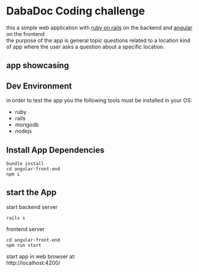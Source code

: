 # DabaDoc Coding challenge
this a simple web application with [ruby on rails](https://rubyonrails.org) on the backend and [angular](https://www.angular.io) on the frontend<br>
the purpose of the app is general topic questions related to a location kind of app
where the user asks a question about a specific location.
## app showcasing

## Dev Environment  
in order to test the app you the following tools must be installed in your OS:<br>
* ruby 
* rails
* mongodb
* nodejs
## Install App Dependencies
```
bundle install
cd angular-front-end
npm i
```

## start the App
start backend server
```
rails s
```
frontend server
```
cd angular-front-end
npm run start
```
start app in web browser at:<br>
http://localhost:4200/
